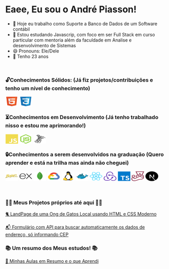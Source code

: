<h1>Eaee, Eu sou o André Piasson!</h1>

- 🔭 Hoje eu trabalho como Suporte a Banco de Dados de um Software contábil
- 🌱 Estou estudando Javascrip, com foco em ser Full Stack em curso particular com mentoria além da faculdade em Analise e desenvolvimento de Sistemas
- 😄 Pronouns: Ele/Dele
- 📅 Tenho 23 anos

<div style="display: inline_block"><br>
  <h3>🔓Conhecimentos Sólidos: (Já fiz projetos/contribuições e tenho um nível de conhecimento) </h3>
<img align="center" alt="Andre-HTML" height="30" width="40" src="https://raw.githubusercontent.com/devicons/devicon/master/icons/html5/html5-original.svg">
  <img align="center" alt="Andre-CSS" height="30" width="40" src="https://raw.githubusercontent.com/devicons/devicon/master/icons/css3/css3-original.svg">
</div>
<div>
  <h3>⏳Conhecimentos em Desenvolvimento (Já tenho trabalhado nisso e estou me aprimorando!)</h3>
  <img align="center" alt="Andre-Js" height="30" width="40" src="https://raw.githubusercontent.com/devicons/devicon/master/icons/javascript/javascript-plain.svg">
  <img align="center" alt="Andre-NodeJs" height="30" width="40" 
src="https://github.com/devicons/devicon/blob/master/icons/nodejs/nodejs-original.svg">
  <img align="center" alt="Andre-NodeJs" height="30" width="40"
src="https://github.com/devicons/devicon/blob/master/icons/microsoftsqlserver/microsoftsqlserver-plain.svg">
</div>
<div>
  <h3>🔒Conhecimentos a serem desenvolvidos na graduação (Quero aprender e está na trilha mas ainda não cheguei)</h3>
  <img align="center" alt="Andre-Babel" height="30" width="40"
  src="https://github.com/devicons/devicon/blob/master/icons/babel/babel-original.svg">
  <img align="center" alt="Andre-Express" height="30" width="40"
  src="https://github.com/devicons/devicon/blob/master/icons/express/express-original.svg">
   <img align="center" alt="Andre-MongoDB" height="30" width="40"
  src="https://github.com/devicons/devicon/blob/master/icons/mongodb/mongodb-original.svg">
   <img align="center" alt="Andre-GoogleCloud" height="30" width="40"
  src="https://github.com/devicons/devicon/blob/master/icons/googlecloud/googlecloud-original.svg">
    <img align="center" alt="Andre-Linux" height="30" width="40"
  src="https://github.com/devicons/devicon/blob/master/icons/linux/linux-original.svg">
   <img align="center" alt="Andre-Docker" height="30" width="40"
  src="https://github.com/devicons/devicon/blob/master/icons/docker/docker-original.svg">
     <img align="center" alt="Andre-React" height="30" width="40"
  src="https://github.com/devicons/devicon/blob/master/icons/react/react-original.svg">
     <img align="center" alt="Andre-Redux" height="30" width="40"
  src="https://github.com/devicons/devicon/blob/master/icons/redux/redux-original.svg">
  <img align="center" alt="Andre-Typescript" height="30" width="40"
  src="https://raw.githubusercontent.com/devicons/devicon/master/icons/typescript/typescript-plain.svg">
  <img align="center" alt="Andre-Jest" height="30" width="40"
  src="https://github.com/devicons/devicon/blob/master/icons/jest/jest-plain.svg">
   <img align="center" alt="Andre-NextJS" height="30" width="40"
  src="https://github.com/devicons/devicon/blob/master/icons/nextjs/nextjs-original.svg">
 </div>
<br>
<br>
<div>
<h3> 🧑‍💻 Meus Projetos próprios até aqui 🧑‍💻 </h3>
  <a href="https://github.com/AndrePiasson/Java">🐈 LandPage de uma Ong de Gatos Local usando HTML e CSS Moderno </a>
  <br>
  <br>
  <a href=""> 📬 Formulário com API para buscar automaticamente os dados de endereço, só informando CEP</a>
</div>
<div>
  <h3>📚 Um resumo dos Meus estudos! 📚</h3>
  <a href="https://github.com/AndrePiasson/Aulas"> 📜 Minhas Aulas em Resumo e o que Aprendi </a>
</div>
